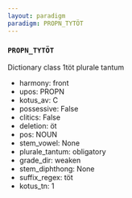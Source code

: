 ```yaml
---
layout: paradigm
paradigm: PROPN_TYTÖT
---
```

### ` PROPN_TYTÖT `

Dictionary class 1töt plurale tantum
* harmony: front
* upos: PROPN
* kotus_av: C
* possessive: False
* clitics: False
* deletion: öt
* pos: NOUN
* stem_vowel: None
* plurale_tantum: obligatory
* grade_dir: weaken
* stem_diphthong: None
* suffix_regex: töt
* kotus_tn: 1
